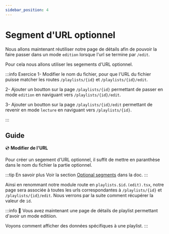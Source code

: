 ```yaml
---
sidebar_position: 4
---
```


# Segment d'URL optionnel

Nous allons maintenant réutiliser notre page de détails afin de pouvoir la faire passer dans un mode `edition` lorsque l'url se termine par `/edit`.

Pour cela nous allons utiliser les segements d'URL optionnel.

:::info Exercice
1- Modifier le nom du fichier, pour que l'URL du fichier puisse matcher les routes `/playlists/{id}` et `/playlists/{id}/edit`.

2- Ajouter un boutton sur la page `/playlists/{id}` permettant de passer en mode `edition` en naviguant vers `/playlists/{id}/edit`.

3- Ajouter un boutton sur la page `/playlists/{id}/edit` permettant de revenir en mode `lecture` en naviguant vers `/playlists/{id}`.

:::

## Guide

💿 **Modifier de l'URL**

Pour créer un segement d'URL optionnel, il suffit de mettre en paranthèse dans le nom du fichier la partie optionnel.

:::tip En savoir plus
Voir la section [Optional segments](https://remix.run/docs/en/1.14.3/file-conventions/route-files-v2#optional-segments) dans la doc.
:::

Ainsi en renommant notre module route en `playlists.$id.(edit).tsx`, notre page sera associée à toutes les urls correspondantes à `/playlists/{id}` et `/playlists/{id}/edit`. Nous verrons par la suite comment récupérer la valeur de `id`.

:::info 👏 Vous avez maintenant une page de détails de playlist permettant d'avoir un mode editiion.

Voyons comment afficher des données spécifiques à une playlist.
:::
